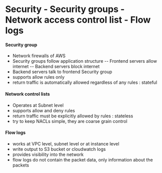 # Security - Security groups - Network access control list - Flow logs

#### Security group
- Network firewalls of AWS
- Security groups follow application structure -- Frontend servers allow internet -- Backend servers block internet
- Backend servers talk to frontend Security group
- supports allow rules only
- return traffic is automatically allowed regardless of any rules : stateful

#### Network control lists
- Operates at Subnet level
- supports allow and deny rules
- return traffic must be explicitly allowed by rules : stateless
- try to keep NACLs simple, they are coarse grain control

#### Flow logs
- works at VPC level, subnet level or at instance level
- write output to S3 bucket or cloudwatch logs
- provides visibility into the network
- flow logs do not contain the packet data, only information about the packets


